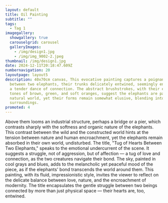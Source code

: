 ```yaml
---
layout: default
title: Oil Painting
subtitle: ""
tags:
  - Tag 1
imagegallery:
  showgallery: true
  carouselgrid: carousel
  galleryImages:
    - /img/design1.jpg
    - /img/img_9002-2.jpeg
thumbnail: /img/design1.jpg
date: 2024-12-11T20:18:47.609Z
numbernavigation: 20
layoutpage: layout5
description: 40x70cm canvas, This evocative painting captures a poignant moment
  between two elephants, their trunks delicately entwined, seemingly engaging in
  a tender dance of connection. The abstract brushstrokes, with their earthy
  tones of brown, green, and soft oranges, suggest the elephants are part of the
  natural world, yet their forms remain somewhat elusive, blending into their
  surroundings.
promoted: 4
---
```

Above them looms an industrial structure, perhaps a bridge or a pier, which contrasts sharply with the softness and organic nature of the elephants. This contrast between the wild and the constructed world hints at the tension between nature and human encroachment, yet the elephants remain absorbed in their own world, undisturbed. The title, "Tug of Hearts Between Two Elephants," speaks to the emotional undercurrent of the scene. It suggests a struggle, not of aggression, but of affection — a tug of love and connection, as the two creatures navigate their bond. The sky, painted in cool grays and blues, adds to the melancholic yet peaceful mood of the piece, as if the elephants' bond transcends the world around them. This painting, with its fluid, impressionistic style, invites the viewer to reflect on the delicate balance between love, nature, and the encroachment of modernity. The title encapsulates the gentle struggle between two beings connected by more than just physical space — their hearts are, too, entwined.
